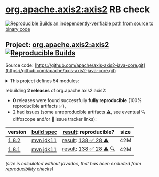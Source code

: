[org.apache.axis2:axis2](https://central.sonatype.com/artifact/org.apache.axis2/axis2/versions) RB check
=======

[![Reproducible Builds](https://reproducible-builds.org/images/logos/rb.svg) an independently-verifiable path from source to binary code](https://reproducible-builds.org/)

## Project: [org.apache.axis2:axis2](https://central.sonatype.com/artifact/org.apache.axis2/axis2/versions) [![Reproducible Builds](https://img.shields.io/endpoint?url=https://raw.githubusercontent.com/jvm-repo-rebuild/reproducible-central/master/content/org/apache/axis2/badge.json)](https://github.com/jvm-repo-rebuild/reproducible-central/blob/master/content/org/apache/axis2/README.md)

Source code: [https://github.com/apache/axis-axis2-java-core.git](https://github.com/apache/axis-axis2-java-core.git)

<details><summary>This project defines 54 modules:</summary>

* [org.apache.axis2.archetype:quickstart](https://central.sonatype.com/artifact/org.apache.axis2.archetype/quickstart/overview)
* [org.apache.axis2.archetype:quickstart-webapp](https://central.sonatype.com/artifact/org.apache.axis2.archetype/quickstart-webapp/overview)
* [org.apache.axis2:addressing](https://central.sonatype.com/artifact/org.apache.axis2/addressing/overview)
* [org.apache.axis2:axis2](https://central.sonatype.com/artifact/org.apache.axis2/axis2/overview)
* [org.apache.axis2:axis2-aar-maven-plugin](https://central.sonatype.com/artifact/org.apache.axis2/axis2-aar-maven-plugin/overview)
* [org.apache.axis2:axis2-adb](https://central.sonatype.com/artifact/org.apache.axis2/axis2-adb/overview)
* [org.apache.axis2:axis2-adb-codegen](https://central.sonatype.com/artifact/org.apache.axis2/axis2-adb-codegen/overview)
* [org.apache.axis2:axis2-ant-plugin](https://central.sonatype.com/artifact/org.apache.axis2/axis2-ant-plugin/overview)
* [org.apache.axis2:axis2-clustering](https://central.sonatype.com/artifact/org.apache.axis2/axis2-clustering/overview)
* [org.apache.axis2:axis2-codegen](https://central.sonatype.com/artifact/org.apache.axis2/axis2-codegen/overview)
* [org.apache.axis2:axis2-corba](https://central.sonatype.com/artifact/org.apache.axis2/axis2-corba/overview)
* [org.apache.axis2:axis2-fastinfoset](https://central.sonatype.com/artifact/org.apache.axis2/axis2-fastinfoset/overview)
* [org.apache.axis2:axis2-java2wsdl](https://central.sonatype.com/artifact/org.apache.axis2/axis2-java2wsdl/overview)
* [org.apache.axis2:axis2-java2wsdl-maven-plugin](https://central.sonatype.com/artifact/org.apache.axis2/axis2-java2wsdl-maven-plugin/overview)
* [org.apache.axis2:axis2-jaxbri-codegen](https://central.sonatype.com/artifact/org.apache.axis2/axis2-jaxbri-codegen/overview)
* [org.apache.axis2:axis2-jaxws](https://central.sonatype.com/artifact/org.apache.axis2/axis2-jaxws/overview)
* [org.apache.axis2:axis2-jaxws-mar](https://central.sonatype.com/artifact/org.apache.axis2/axis2-jaxws-mar/overview)
* [org.apache.axis2:axis2-jibx](https://central.sonatype.com/artifact/org.apache.axis2/axis2-jibx/overview)
* [org.apache.axis2:axis2-jibx-codegen](https://central.sonatype.com/artifact/org.apache.axis2/axis2-jibx-codegen/overview)
* [org.apache.axis2:axis2-json](https://central.sonatype.com/artifact/org.apache.axis2/axis2-json/overview)
* [org.apache.axis2:axis2-kernel](https://central.sonatype.com/artifact/org.apache.axis2/axis2-kernel/overview)
* [org.apache.axis2:axis2-mar-maven-plugin](https://central.sonatype.com/artifact/org.apache.axis2/axis2-mar-maven-plugin/overview)
* [org.apache.axis2:axis2-metadata](https://central.sonatype.com/artifact/org.apache.axis2/axis2-metadata/overview)
* [org.apache.axis2:axis2-mtompolicy](https://central.sonatype.com/artifact/org.apache.axis2/axis2-mtompolicy/overview)
* [org.apache.axis2:axis2-repo-maven-plugin](https://central.sonatype.com/artifact/org.apache.axis2/axis2-repo-maven-plugin/overview)
* [org.apache.axis2:axis2-resource-bundle](https://central.sonatype.com/artifact/org.apache.axis2/axis2-resource-bundle/overview)
* [org.apache.axis2:axis2-saaj](https://central.sonatype.com/artifact/org.apache.axis2/axis2-saaj/overview)
* [org.apache.axis2:axis2-soapmonitor-servlet](https://central.sonatype.com/artifact/org.apache.axis2/axis2-soapmonitor-servlet/overview)
* [org.apache.axis2:axis2-spring](https://central.sonatype.com/artifact/org.apache.axis2/axis2-spring/overview)
* [org.apache.axis2:axis2-testutils](https://central.sonatype.com/artifact/org.apache.axis2/axis2-testutils/overview)
* [org.apache.axis2:axis2-transport-base](https://central.sonatype.com/artifact/org.apache.axis2/axis2-transport-base/overview)
* [org.apache.axis2:axis2-transport-http](https://central.sonatype.com/artifact/org.apache.axis2/axis2-transport-http/overview)
* [org.apache.axis2:axis2-transport-jms](https://central.sonatype.com/artifact/org.apache.axis2/axis2-transport-jms/overview)
* [org.apache.axis2:axis2-transport-local](https://central.sonatype.com/artifact/org.apache.axis2/axis2-transport-local/overview)
* [org.apache.axis2:axis2-transport-mail](https://central.sonatype.com/artifact/org.apache.axis2/axis2-transport-mail/overview)
* [org.apache.axis2:axis2-transport-tcp](https://central.sonatype.com/artifact/org.apache.axis2/axis2-transport-tcp/overview)
* [org.apache.axis2:axis2-transport-testkit](https://central.sonatype.com/artifact/org.apache.axis2/axis2-transport-testkit/overview)
* [org.apache.axis2:axis2-transport-udp](https://central.sonatype.com/artifact/org.apache.axis2/axis2-transport-udp/overview)
* [org.apache.axis2:axis2-transport-xmpp](https://central.sonatype.com/artifact/org.apache.axis2/axis2-transport-xmpp/overview)
* [org.apache.axis2:axis2-webapp](https://central.sonatype.com/artifact/org.apache.axis2/axis2-webapp/overview)
* [org.apache.axis2:axis2-wsdl2code-maven-plugin](https://central.sonatype.com/artifact/org.apache.axis2/axis2-wsdl2code-maven-plugin/overview)
* [org.apache.axis2:axis2-xmlbeans](https://central.sonatype.com/artifact/org.apache.axis2/axis2-xmlbeans/overview)
* [org.apache.axis2:axis2-xmlbeans-codegen](https://central.sonatype.com/artifact/org.apache.axis2/axis2-xmlbeans-codegen/overview)
* [org.apache.axis2:axis2-xsd2java-maven-plugin](https://central.sonatype.com/artifact/org.apache.axis2/axis2-xsd2java-maven-plugin/overview)
* [org.apache.axis2:maven-shared](https://central.sonatype.com/artifact/org.apache.axis2/maven-shared/overview)
* [org.apache.axis2:mex](https://central.sonatype.com/artifact/org.apache.axis2/mex/overview)
* [org.apache.axis2:mtompolicy](https://central.sonatype.com/artifact/org.apache.axis2/mtompolicy/overview)
* [org.apache.axis2:org.apache.axis2.osgi](https://central.sonatype.com/artifact/org.apache.axis2/org.apache.axis2.osgi/overview)
* [org.apache.axis2:ping](https://central.sonatype.com/artifact/org.apache.axis2/ping/overview)
* [org.apache.axis2:schema-validation](https://central.sonatype.com/artifact/org.apache.axis2/schema-validation/overview)
* [org.apache.axis2:scripting](https://central.sonatype.com/artifact/org.apache.axis2/scripting/overview)
* [org.apache.axis2:simple-server-maven-plugin](https://central.sonatype.com/artifact/org.apache.axis2/simple-server-maven-plugin/overview)
* [org.apache.axis2:soapmonitor](https://central.sonatype.com/artifact/org.apache.axis2/soapmonitor/overview)
* [org.apache.axis2:version](https://central.sonatype.com/artifact/org.apache.axis2/version/overview)
</details>

rebuilding **2 releases** of org.apache.axis2:axis2:
- **0** releases were found successfully **fully reproducible** (100% reproducible artifacts :white_check_mark:),
- 2 had issues (some unreproducible artifacts :warning:, see eventual :mag: diffoscope and/or :memo: issue tracker links):

| version | [build spec](/BUILDSPEC.md) | [result](https://reproducible-builds.org/docs/jvm/): reproducible? | size |
| -- | --------- | ------ | -- |
| [1.8.2](https://central.sonatype.com/artifact/org.apache.axis2/axis2/1.8.2/pom) | [mvn jdk11](axis2-1.8.2.buildspec) | [result](axis2-1.8.2.buildinfo): [138 :white_check_mark:  28 :warning:](axis2-1.8.2.buildcompare) | 42M |
| [1.8.1](https://central.sonatype.com/artifact/org.apache.axis2/axis2/1.8.1/pom) | [mvn jdk11](axis2-1.8.1.buildspec) | [result](axis2-1.8.1.buildinfo): [138 :white_check_mark:  28 :warning:](axis2-1.8.1.buildcompare) [:mag:](axis2-1.8.1.diffoscope) | 42M |

<i>(size is calculated without javadoc, that has been excluded from reproducibility checks)</i>
